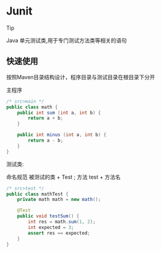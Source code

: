 # Junit

> [!TIP]
> Java 单元测试类,用于专门测试方法类等相关的语句

## 快速使用

按照Maven目录结构设计，程序目录与测试目录在根目录下分开

主程序

```java
/* src>main */
public class math {
    public int sum (int a, int b) {
        return a + b;
    }

    public int minus (int a, int b) {
        return a - b;
    }
}
```

测试类:

命名规范 被测试的类 + Test ; 方法 test + 方法名

```java
/* src>test */
public class mathTest {
    private math math = new math();

    @Test
    public void testSum() {
        int res = math.sum(1, 2);
        int expected = 3;
        assert res == expected;
    }
}
```
